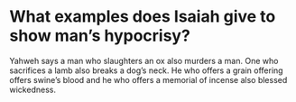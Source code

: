 # What examples does Isaiah give to show man’s hypocrisy?

Yahweh says a man who slaughters an ox also murders a man. One who sacrifices a lamb also breaks a dog’s neck. He who offers a grain offering offers swine’s blood and he who offers a memorial of incense also blessed wickedness.
